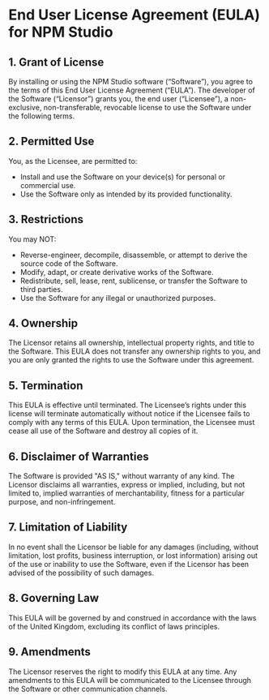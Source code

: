 # End User License Agreement (EULA) for NPM Studio

## 1. Grant of License  
By installing or using the NPM Studio software (“Software”), you agree to the terms of this End User License Agreement (“EULA”). The developer of the Software (“Licensor”) grants you, the end user (“Licensee”), a non-exclusive, non-transferable, revocable license to use the Software under the following terms.

## 2. Permitted Use  
You, as the Licensee, are permitted to:  
- Install and use the Software on your device(s) for personal or commercial use.  
- Use the Software only as intended by its provided functionality.

## 3. Restrictions  
You may NOT:  
- Reverse-engineer, decompile, disassemble, or attempt to derive the source code of the Software.  
- Modify, adapt, or create derivative works of the Software.  
- Redistribute, sell, lease, rent, sublicense, or transfer the Software to third parties.  
- Use the Software for any illegal or unauthorized purposes.

## 4. Ownership  
The Licensor retains all ownership, intellectual property rights, and title to the Software. This EULA does not transfer any ownership rights to you, and you are only granted the rights to use the Software under this agreement.

## 5. Termination  
This EULA is effective until terminated. The Licensee’s rights under this license will terminate automatically without notice if the Licensee fails to comply with any terms of this EULA. Upon termination, the Licensee must cease all use of the Software and destroy all copies of it.

## 6. Disclaimer of Warranties  
The Software is provided "AS IS," without warranty of any kind. The Licensor disclaims all warranties, express or implied, including, but not limited to, implied warranties of merchantability, fitness for a particular purpose, and non-infringement.

## 7. Limitation of Liability  
In no event shall the Licensor be liable for any damages (including, without limitation, lost profits, business interruption, or lost information) arising out of the use or inability to use the Software, even if the Licensor has been advised of the possibility of such damages.

## 8. Governing Law  
This EULA will be governed by and construed in accordance with the laws of the United Kingdom, excluding its conflict of laws principles.

## 9. Amendments  
The Licensor reserves the right to modify this EULA at any time. Any amendments to this EULA will be communicated to the Licensee through the Software or other communication channels.
